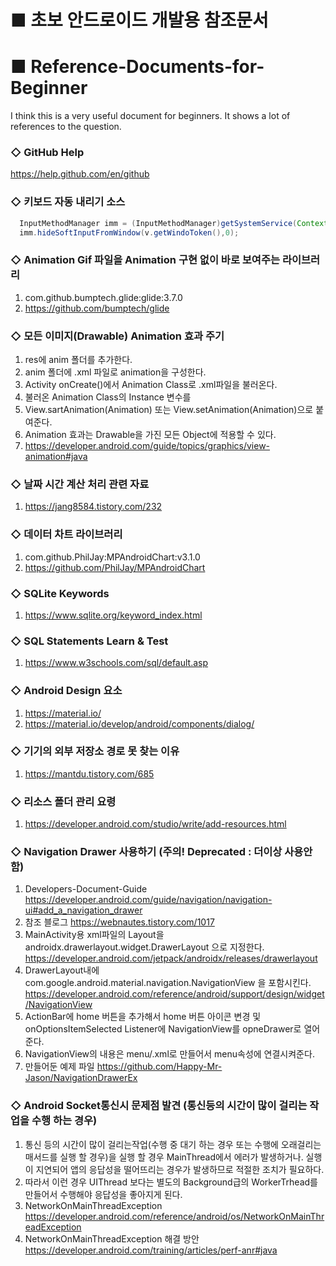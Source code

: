 # ■ 초보 안드로이드 개발용 참조문서
# ■ Reference-Documents-for-Beginner
I think this is a very useful document for beginners. It shows a lot of references to the question.

### ◇ GitHub Help 
   https://help.github.com/en/github
    
### ◇ 키보드 자동 내리기 소스
```java
  InputMethodManager imm = (InputMethodManager)getSystemService(Context.INPUT_METHOD_SERVICE);
  imm.hideSoftInputFromWindow(v.getWindoToken(),0);
```
### ◇ Animation Gif 파일을 Animation 구현 없이 바로 보여주는 라이브러리
  1. com.github.bumptech.glide:glide:3.7.0
  2. https://github.com/bumptech/glide

### ◇ 모든 이미지(Drawable) Animation 효과 주기
  1. res에  anim 폴더를 추가한다.
  2. anim 폴더에  .xml 파일로 animation을 구성한다.
  3. Activity onCreate()에서 Animation Class로 .xml파일을 불러온다.
  4. 불러온 Animation Class의 Instance 변수를
  5. View.sartAnimation(Animation) 또는 View.setAnimation(Animation)으로 붙여준다.
  6. Animation 효과는 Drawable을 가진 모든 Object에 적용할 수 있다.
  7. https://developer.android.com/guide/topics/graphics/view-animation#java

### ◇ 날짜 시간 계산 처리 관련 자료
  1. https://jang8584.tistory.com/232

### ◇ 데이터 차트 라이브러리
  1. com.github.PhilJay:MPAndroidChart:v3.1.0
  2. https://github.com/PhilJay/MPAndroidChart

### ◇ SQLite Keywords
  1. https://www.sqlite.org/keyword_index.html

### ◇ SQL Statements Learn & Test
  1. https://www.w3schools.com/sql/default.asp

### ◇ Android Design 요소
  1. https://material.io/
  2. https://material.io/develop/android/components/dialog/

### ◇ 기기의 외부 저장소 경로 못 찾는 이유
  1. https://mantdu.tistory.com/685

### ◇ 리소스 폴더 관리 요령
  1. https://developer.android.com/studio/write/add-resources.html
  
### ◇ Navigation Drawer 사용하기 (주의! Deprecated : 더이상 사용안함)
  1. Developers-Document-Guide
     https://developer.android.com/guide/navigation/navigation-ui#add_a_navigation_drawer
  2. 참조 블로그
     https://webnautes.tistory.com/1017
  3. MainActivity용 xml파일의 Layout을 androidx.drawerlayout.widget.DrawerLayout 으로 지정한다.
     https://developer.android.com/jetpack/androidx/releases/drawerlayout
  4. DrawerLayout내에 com.google.android.material.navigation.NavigationView 을 포함시킨다.
     https://developer.android.com/reference/android/support/design/widget/NavigationView
  5. ActionBar에 home 버튼을 추가해서 home 버튼 아이콘 변경 및  onOptionsItemSelected Listener에 NavigationView를 opneDrawer로 열어준다.
  6. NavigationView의 내용은 menu/.xml로 만들어서 menu속성에 연결시켜준다.
  7. 만들어둔 예제 파일
     https://github.com/Happy-Mr-Jason/NavigationDrawerEx

### ◇ Android Socket통신시 문제점 발견 (통신등의 시간이 많이 걸리는 작업을 수행 하는 경우)
  1. 통신 등의 시간이 많이 걸리는작업(수행 중 대기 하는 경우 또는 수행에 오래걸리는 매서드를 실행 할 경우)을 실행 할 경우
     MainThread에서 에러가 발생하거나. 실행이 지연되어 앱의 응답성을 떨어뜨리는 경우가 발생하므로 적절한 조치가 필요하다.
  2. 따라서 이런 경우 UIThread 보다는 별도의 Background급의 WorkerTrhead를 만들어서 수행해야 응답성을 좋아지게 된다.
  1. NetworkOnMainThreadException
     https://developer.android.com/reference/android/os/NetworkOnMainThreadException
  2. NetworkOnMainThreadException 해결 방안
     https://developer.android.com/training/articles/perf-anr#java
     
